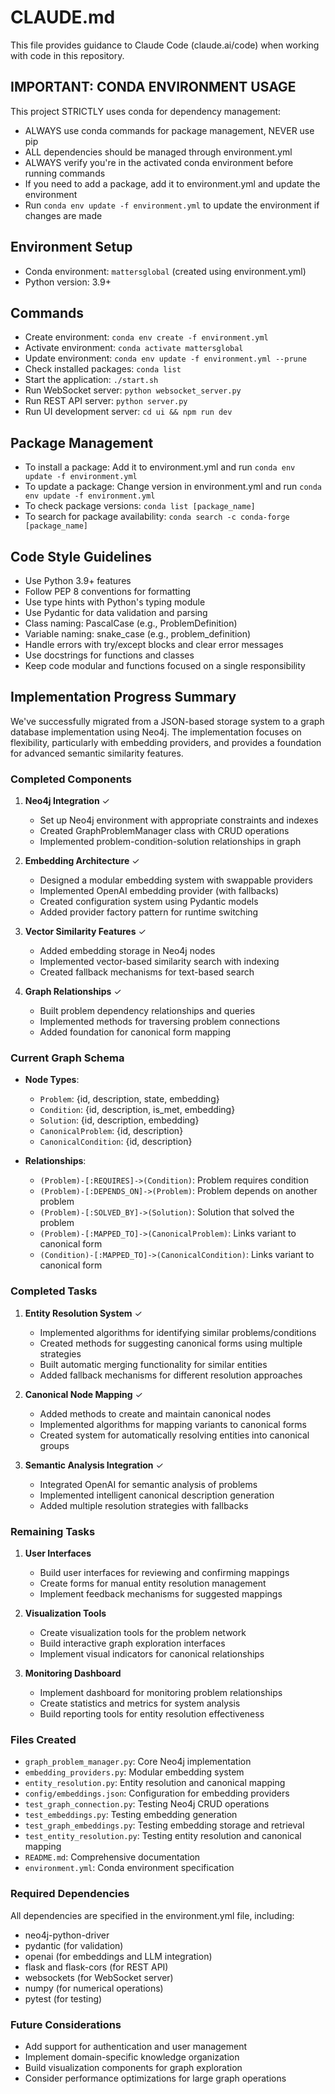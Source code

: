 # CLAUDE.md

This file provides guidance to Claude Code (claude.ai/code) when working with code in this repository.

## IMPORTANT: CONDA ENVIRONMENT USAGE

This project STRICTLY uses conda for dependency management:
- ALWAYS use conda commands for package management, NEVER use pip
- ALL dependencies should be managed through environment.yml
- ALWAYS verify you're in the activated conda environment before running commands
- If you need to add a package, add it to environment.yml and update the environment
- Run `conda env update -f environment.yml` to update the environment if changes are made

## Environment Setup
- Conda environment: `mattersglobal` (created using environment.yml)
- Python version: 3.9+

## Commands
- Create environment: `conda env create -f environment.yml`
- Activate environment: `conda activate mattersglobal`
- Update environment: `conda env update -f environment.yml --prune`
- Check installed packages: `conda list`
- Start the application: `./start.sh`
- Run WebSocket server: `python websocket_server.py`
- Run REST API server: `python server.py`
- Run UI development server: `cd ui && npm run dev`

## Package Management
- To install a package: Add it to environment.yml and run `conda env update -f environment.yml`
- To update a package: Change version in environment.yml and run `conda env update -f environment.yml`
- To check package versions: `conda list [package_name]`
- To search for package availability: `conda search -c conda-forge [package_name]`

## Code Style Guidelines
- Use Python 3.9+ features
- Follow PEP 8 conventions for formatting
- Use type hints with Python's typing module
- Use Pydantic for data validation and parsing
- Class naming: PascalCase (e.g., ProblemDefinition)
- Variable naming: snake_case (e.g., problem_definition)
- Handle errors with try/except blocks and clear error messages
- Use docstrings for functions and classes
- Keep code modular and functions focused on a single responsibility

## Implementation Progress Summary

We've successfully migrated from a JSON-based storage system to a graph database implementation using Neo4j. The implementation focuses on flexibility, particularly with embedding providers, and provides a foundation for advanced semantic similarity features.

### Completed Components

1. **Neo4j Integration** ✓
   - Set up Neo4j environment with appropriate constraints and indexes
   - Created GraphProblemManager class with CRUD operations
   - Implemented problem-condition-solution relationships in graph

2. **Embedding Architecture** ✓
   - Designed a modular embedding system with swappable providers
   - Implemented OpenAI embedding provider (with fallbacks)
   - Created configuration system using Pydantic models
   - Added provider factory pattern for runtime switching

3. **Vector Similarity Features** ✓
   - Added embedding storage in Neo4j nodes
   - Implemented vector-based similarity search with indexing
   - Created fallback mechanisms for text-based search

4. **Graph Relationships** ✓
   - Built problem dependency relationships and queries
   - Implemented methods for traversing problem connections
   - Added foundation for canonical form mapping

### Current Graph Schema
- **Node Types**:
  - `Problem`: {id, description, state, embedding}
  - `Condition`: {id, description, is_met, embedding}
  - `Solution`: {id, description, embedding}
  - `CanonicalProblem`: {id, description}
  - `CanonicalCondition`: {id, description}

- **Relationships**:
  - `(Problem)-[:REQUIRES]->(Condition)`: Problem requires condition
  - `(Problem)-[:DEPENDS_ON]->(Problem)`: Problem depends on another problem
  - `(Problem)-[:SOLVED_BY]->(Solution)`: Solution that solved the problem
  - `(Problem)-[:MAPPED_TO]->(CanonicalProblem)`: Links variant to canonical form
  - `(Condition)-[:MAPPED_TO]->(CanonicalCondition)`: Links variant to canonical form

### Completed Tasks

1. **Entity Resolution System** ✓
   - Implemented algorithms for identifying similar problems/conditions
   - Created methods for suggesting canonical forms using multiple strategies
   - Built automatic merging functionality for similar entities
   - Added fallback mechanisms for different resolution approaches

2. **Canonical Node Mapping** ✓
   - Added methods to create and maintain canonical nodes
   - Implemented algorithms for mapping variants to canonical forms
   - Created system for automatically resolving entities into canonical groups

3. **Semantic Analysis Integration** ✓
   - Integrated OpenAI for semantic analysis of problems
   - Implemented intelligent canonical description generation
   - Added multiple resolution strategies with fallbacks

### Remaining Tasks

1. **User Interfaces**
   - Build user interfaces for reviewing and confirming mappings
   - Create forms for manual entity resolution management
   - Implement feedback mechanisms for suggested mappings

2. **Visualization Tools**
   - Create visualization tools for the problem network
   - Build interactive graph exploration interfaces
   - Implement visual indicators for canonical relationships

3. **Monitoring Dashboard**
   - Implement dashboard for monitoring problem relationships
   - Create statistics and metrics for system analysis
   - Build reporting tools for entity resolution effectiveness

### Files Created
- `graph_problem_manager.py`: Core Neo4j implementation
- `embedding_providers.py`: Modular embedding system
- `entity_resolution.py`: Entity resolution and canonical mapping
- `config/embeddings.json`: Configuration for embedding providers
- `test_graph_connection.py`: Testing Neo4j CRUD operations
- `test_embeddings.py`: Testing embedding generation
- `test_graph_embeddings.py`: Testing embedding storage and retrieval
- `test_entity_resolution.py`: Testing entity resolution and canonical mapping
- `README.md`: Comprehensive documentation
- `environment.yml`: Conda environment specification

### Required Dependencies
All dependencies are specified in the environment.yml file, including:
- neo4j-python-driver
- pydantic (for validation)
- openai (for embeddings and LLM integration)
- flask and flask-cors (for REST API)
- websockets (for WebSocket server)
- numpy (for numerical operations)
- pytest (for testing)

### Future Considerations
- Add support for authentication and user management
- Implement domain-specific knowledge organization
- Build visualization components for graph exploration
- Consider performance optimizations for large graph operations